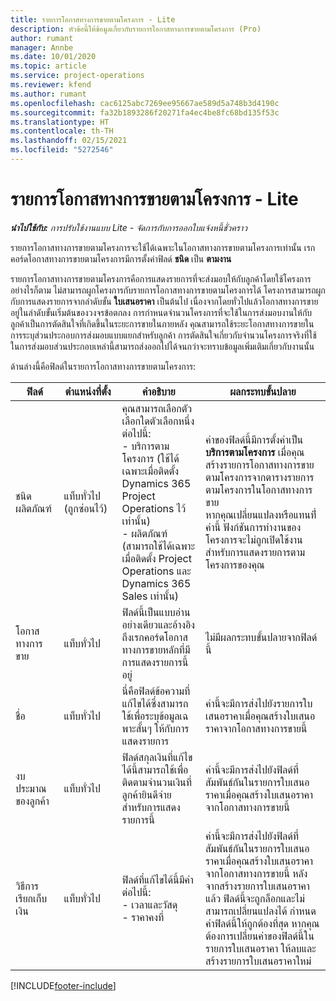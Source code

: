 ```yaml
---
title: รายการโอกาสทางการขายตามโครงการ - Lite
description: หัวข้อนี้ให้ข้อมูลเกี่ยวกับรายการโอกาสทางการขายตามโครงการ (Pro)
author: rumant
manager: Annbe
ms.date: 10/01/2020
ms.topic: article
ms.service: project-operations
ms.reviewer: kfend
ms.author: rumant
ms.openlocfilehash: cac6125abc7269ee95667ae589d5a748b3d4190c
ms.sourcegitcommit: fa32b1893286f20271fa4ec4be8fc68bd135f53c
ms.translationtype: HT
ms.contentlocale: th-TH
ms.lasthandoff: 02/15/2021
ms.locfileid: "5272546"
---
```

# <a name="project-based-opportunity-lines---lite"></a>รายการโอกาสทางการขายตามโครงการ - Lite

_**นำไปใช้กับ:** การปรับใช้งานแบบ Lite - จัดการกับการออกใบแจ้งหนี้ชั่วคราว_

รายการโอกาสทางการขายตามโครงการจะใช้ได้เฉพาะในโอกาสทางการขายตามโครงการเท่านั้น เรกคอร์ดโอกาสทางการขายตามโครงการมีการตั้งค่าฟิลด์ **ชนิด** เป็น **ตามงาน**

รายการโอกาสทางการขายตามโครงการคือการแสดงรายการที่จะส่งมอบให้กับลูกค้าโดยใช้โครงการ อย่างไรก็ตาม ไม่สามารถผูกโครงการกับรายการโอกาสทางการขายตามโครงการได้ โครงการสามารถผูกกับการแสดงรายการจากลำดับขั้น **ใบเสนอราคา** เป็นต้นไป เนื่องจากโดยทั่วไปแล้วโอกาสทางการขายอยู่ในลำดับขั้นเริ่มต้นของวงจรข้อตกลง การกำหนดจำนวนโครงการที่จะใช้ในการส่งมอบงานให้กับลูกค้าเป็นการตัดสินใจที่เกิดขึ้นในระยะการขายในภายหลัง คุณสามารถใช้ระยะโอกาสทางการขายในการระบุส่วนประกอบการส่งมอบแบบแยกสำหรับลูกค้า การตัดสินใจเกี่ยวกับจำนวนโครงการจริงที่ใช้ในการส่งมอบส่วนประกอบเหล่านี้สามารถส่งออกไปได้จนกว่าจะทราบข้อมูลเพิ่มเติมเกี่ยวกับงานนั้น

ด้านล่างนี้คือฟิลด์ในรายการโอกาสทางการขายตามโครงการ:

| **ฟิลด์** | **ตำแหน่งที่ตั้ง** | **คำอธิบาย** | **ผลกระทบขั้นปลาย** |
| --- | --- | --- | --- |
| ชนิดผลิตภัณฑ์ | แท็บทั่วไป (ถูกซ่อนไว้) | คุณสามารถเลือกตัวเลือกใดตัวเลือกหนึ่งต่อไปนี้:</br>- บริการตามโครงการ (ใช้ได้เฉพาะเมื่อติดตั้ง Dynamics 365 Project Operations ไว้เท่านั้น)</br>- ผลิตภัณฑ์ (สามารถใช้ได้เฉพาะเมื่อติดตั้ง Project Operations และ Dynamics 365 Sales เท่านั้น) | ค่าของฟิลด์นี้มีการตั้งค่าเป็น **บริการตามโครงการ** เมื่อคุณสร้างรายการโอกาสทางการขายตามโครงการจากตารางรายการตามโครงการในโอกาสทางการขาย <br> หากคุณเปลี่ยนแปลงหรือแทนที่่ค่านี้ ฟังก์ชันการทำงานของโครงการจะไม่ถูกเปิดใช้งานสำหรับการแสดงรายการตามโครงการของคุณ |
| โอกาสทางการขาย | แท็บทั่วไป | ฟิลด์นี้เป็นแบบอ่านอย่างเดียวและอ้างอิงถึงเรกคอร์ดโอกาสทางการขายหลักที่มีการแสดงรายการนี้อยู่ | ไม่มีผลกระทบขั้นปลายจากฟิลด์นี้ |
| ชื่อ | แท็บทั่วไป | นี่คือฟิลด์ข้อความที่แก้ไขได้ซึ่งสามารถใช้เพื่อระบุข้อมูลเฉพาะสั้นๆ ให้กับการแสดงรายการ | ค่านี้จะมีการส่งไปยังรายการใบเสนอราคาเมื่อคุณสร้างใบเสนอราคาจากโอกาสทางการขายนี้ |
| งบประมาณของลูกค้า | แท็บทั่วไป | ฟิลด์สกุลเงินที่แก้ไขได้นี้สามารถใช้เพื่อติดตามจำนวนเงินที่ลูกค้ายินดีจ่ายสำหรับการแสดงรายการนี้ | ค่านี้จะมีการส่งไปยังฟิลด์ที่สัมพันธ์กันในรายการใบเสนอราคาเมื่อคุณสร้างใบเสนอราคาจากโอกาสทางการขายนี้ |
| วิธีการเรียกเก็บเงิน | แท็บทั่วไป | ฟิลด์ที่แก้ไขได้นี้มีค่าต่อไปนี้:</br>- เวลาและวัสดุ</br>- ราคาคงที่ | ค่านี้จะมีการส่งไปยังฟิลด์ที่สัมพันธ์กันในรายการใบเสนอราคาเมื่อคุณสร้างใบเสนอราคาจากโอกาสทางการขายนี้ หลังจากสร้างรายการใบเสนอราคาแล้ว ฟิลด์นี้จะถูกล็อกและไม่สามารถเปลี่ยนแปลงได้ กำหนดค่าฟิลด์นี้ให้ถูกต้องที่สุด หากคุณต้องการเปลี่ยนค่าของฟิลด์นี้ในรายการใบเสนอราคา ให้ลบและสร้างรายการใบเสนอราคาใหม่ |


[!INCLUDE[footer-include](../../includes/footer-banner.md)]